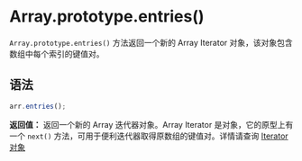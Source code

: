 # Array.prototype.entries()

`Array.prototype.entries()` 方法返回一个新的 Array Iterator 对象，该对象包含数组中每个索引的键值对。

## 语法

```js
arr.entries();
```

**返回值：** 返回一个新的 Array 迭代器对象。Array Iterator 是对象，它的原型上有一个 `next()` 方法，可用于便利迭代器取得原数组的键值对。详情请查询 [Iterator 对象](../../../../control-abstraction-objects/iterator-objects/iterator.md)
